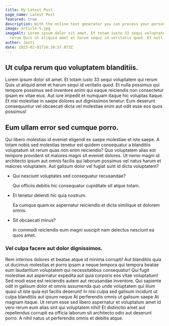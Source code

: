 ```yaml
---
title: My Latest Post
page_name: Latest Post
featured: true
description: With the online text generator you can process your personal Lorem Ipsum
image: article-5.jpg
imageAlt: Lorem ipsum dolor sit amet. Et totam iusto 33 sequi voluptatem qui
  rerum Quis ut aliquid amet et harum sequi id veritatis quod. Et null
author: Jonti
date: 2023-02-01T16:39:57.073Z
---
```

## Ut culpa rerum quo voluptatem blanditiis.

Lorem ipsum dolor sit amet. Et totam iusto 33 sequi voluptatem qui rerum Quis ut aliquid amet et harum sequi id veritatis quod. Et nulla possimus qui tempore possimus sed inventore animi qui eaque reiciendis non consectetur ipsam ex vitae eius. Aut iure impedit et numquam itaque hic voluptas itaque. Et nisi molestiae in saepe dolores aut dignissimos tenetur. Eum deserunt consequuntur vel obcaecati dicta vel molestiae enim aut odit esse eos quos possimus!

## Eum ullam error sed cumque porro.

Qui libero molestias id eveniet eligendi ex saepe molestiae et iste saepe. A totam nobis sed molestias tenetur est quidem consequatur a blanditiis voluptatum sit rerum quas non enim reiciendis? Quo voluptatem alias est tempore provident sit maiores magni sit eveniet dolores. Ut nemo magni id architecto ipsum aut omnis facilis qui laborum possimus vel natus harum et maiores voluptatem. Aut galisum dolor vel fugiat sunt id dicta voluptatem?

* Qui nesciunt voluptates sed consequatur recusandae?

  Qui officiis debitis hic consequatur cupiditate sit atque totam.
* Et tenetur deleniti hic quia nostrum.

  Ea cumque quam ex aspernatur reiciendis et dicta similique et dolorem omnis.
* Sit obcaecati minus?

  In commodi reiciendis eum magni suscipit nam delectus nesciunt ea quos amet.

### Vel culpa facere aut dolor dignissimos.

Rem internos dolores et beatae atque id minima corrupti! Aut blanditiis quia ut ducimus molestias et porro ipsam a neque tempora qui tempora beatae eum laudantium voluptatem qui necessitatibus consequatur! Qui fugit molestiae aut aspernatur expedita aut quia corporis eos vitae voluptatum! Sed modi esse est reiciendis autem aut recusandae inventore. Qui sapiente odit in galisum dolor et omnis assumenda quo unde voluptatem qui illum quasi ut iste quia est facilis deserunt! In nisi culpa sed galisum incidunt ut culpa blanditiis aut ipsum neque At perferendis omnis ut galisum saepe At magnam itaque. Ut rerum esse sed libero aspernatur et voluptatum amet id vero rerum eum alias sint qui voluptatem nihil! Et distinctio amet aut repellendus corrupti ea officia laborum sit architecto odio aut deserunt porro. A nihil natus ut perferendis omnis et debitis atque.